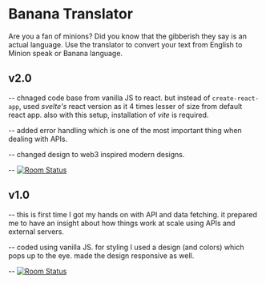 # Banana Translator
Are you a fan of minions? Did you know that the gibberish they say is an actual language. Use the translator to convert your text from English to Minion speak or Banana language.

## v2.0
-- chnaged code base from vanilla JS to react. but instead of `create-react-app`, used _svelte's_ react version as it 4 times lesser of size from default react app. also with this setup, installation of _vite_ is required.

-- added error handling which is one of the most important thing when dealing with APIs.

-- changed design to web3 inspired modern designs.

-- [![Room
Status](https://travis-ci.org/jswanner/markdown-buttons.svg?branch=master)](https://minionyou.vercel.app/)

## v1.0
-- this is first time I got my hands on with API and data fetching. it prepared me to have an insight about how things work at scale using APIs and external servers.

-- coded using vanilla JS. for styling I used a design (and colors) which pops up to the eye. made the design responsive as well.

-- [![Room
Status](https://travis-ci.org/jswanner/markdown-buttons.svg?branch=master)](https://minionme.netlify.app/)
